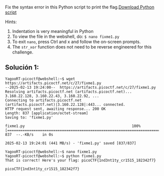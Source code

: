 Fix the syntax error in this Python script to print the flag.[Download Python script](https://artifacts.picoctf.net/c/27/fixme1.py)

Hints:
1. Indentation is very meaningful in Python
2. To view the file in the webshell, do: `$ nano fixme1.py`
3. To exit `nano`, press Ctrl and x and follow the on-screen prompts.
4. The `str_xor` function does not need to be reverse engineered for this challenge.

## Solución 1:
```
YagooRT-picoctf@webshell:~$ wget https://artifacts.picoctf.net/c/27/fixme1.py
--2025-02-13 19:24:00--  https://artifacts.picoctf.net/c/27/fixme1.py
Resolving artifacts.picoctf.net (artifacts.picoctf.net)... 3.160.22.128, 3.160.22.43, 3.160.22.92, ...
Connecting to artifacts.picoctf.net (artifacts.picoctf.net)|3.160.22.128|:443... connected.
HTTP request sent, awaiting response... 200 OK
Length: 837 [application/octet-stream]
Saving to: 'fixme1.py'

fixme1.py                                                 100%[==================================================================================================================================>]     837  --.-KB/s    in 0s      

2025-02-13 19:24:01 (441 MB/s) - 'fixme1.py' saved [837/837]

YagooRT-picoctf@webshell:~$ nano fixme1.py
YagooRT-picoctf@webshell:~$ python fixme1.py
That is correct! Here's your flag: picoCTF{1nd3nt1ty_cr1515_182342f7}

picoCTF{1nd3nt1ty_cr1515_182342f7}
```